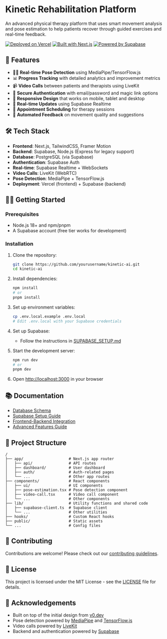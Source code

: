 # Kinetic Rehabilitation Platform

An advanced physical therapy platform that uses smart movement analysis and pose estimation to help patients recover through guided exercises and real-time feedback.

[![Deployed on Vercel](https://img.shields.io/badge/Deployed%20on-Vercel-black?style=for-the-badge&logo=vercel)](https://vercel.com/rahmivinnns-projects/v0-recreate-figma-design)
[![Built with Next.js](https://img.shields.io/badge/Built%20with-Next.js-black?style=for-the-badge&logo=next.js)](https://nextjs.org/)
[![Powered by Supabase](https://img.shields.io/badge/Powered%20by-Supabase-green?style=for-the-badge&logo=supabase)](https://supabase.com/)

## 🚀 Features

- 🧍‍♂️ **Real-time Pose Detection** using MediaPipe/TensorFlow.js
- 📊 **Progress Tracking** with detailed analytics and improvement metrics
- 📹 **Video Calls** between patients and therapists using LiveKit
- 🔐 **Secure Authentication** with email/password and magic link options
- 📱 **Responsive Design** that works on mobile, tablet and desktop
- 🔄 **Real-time Updates** using Supabase Realtime
- 📆 **Appointment Scheduling** for therapy sessions
- 🧠 **Automated Feedback** on movement quality and suggestions

## 🛠️ Tech Stack

- **Frontend**: Next.js, TailwindCSS, Framer Motion
- **Backend**: Supabase, Node.js (Express for legacy support)
- **Database**: PostgreSQL (via Supabase)
- **Authentication**: Supabase Auth
- **Real-time**: Supabase Realtime + WebSockets
- **Video Calls**: LiveKit (WebRTC)
- **Pose Detection**: MediaPipe + TensorFlow.js
- **Deployment**: Vercel (frontend) + Supabase (backend)

## 🏃‍♂️ Getting Started

### Prerequisites

- Node.js 18+ and npm/pnpm
- A Supabase account (free tier works for development)

### Installation

1. Clone the repository:
   ```bash
   git clone https://github.com/yourusername/kinetic-ai.git
   cd kinetic-ai
   ```

2. Install dependencies:
   ```bash
   npm install
   # or
   pnpm install
   ```

3. Set up environment variables:
   ```bash
   cp .env.local.example .env.local
   # Edit .env.local with your Supabase credentials
   ```

4. Set up Supabase:
   - Follow the instructions in [SUPABASE_SETUP.md](./SUPABASE_SETUP.md)

5. Start the development server:
   ```bash
   npm run dev
   # or
   pnpm dev
   ```

6. Open [http://localhost:3000](http://localhost:3000) in your browser

## 📚 Documentation

- [Database Schema](./supabase-schema.sql)
- [Supabase Setup Guide](./SUPABASE_SETUP.md)
- [Frontend-Backend Integration](./FRONTEND_BACKEND_INTEGRATION.md)
- [Advanced Features Guide](./README_ADVANCED_FEATURES.md)

## 🧩 Project Structure

```
/
├── app/                    # Next.js app router
│   ├── api/                # API routes
│   ├── dashboard/          # User dashboard
│   ├── auth/               # Auth-related pages
│   └── ...                 # Other app routes
├── components/             # React components
│   ├── ui/                 # UI components
│   ├── pose-estimation.tsx # Pose detection component
│   ├── video-call.tsx      # Video call component
│   └── ...                 # Other components
├── lib/                    # Utility functions and shared code
│   ├── supabase-client.ts  # Supabase client
│   └── ...                 # Other utilities
├── hooks/                  # Custom React hooks
├── public/                 # Static assets
└── ...                     # Config files
```

## 🤝 Contributing

Contributions are welcome! Please check out our [contributing guidelines](./CONTRIBUTING.md).

## 📄 License

This project is licensed under the MIT License - see the [LICENSE](./LICENSE) file for details.

## 🙏 Acknowledgements

- Built on top of the initial design from [v0.dev](https://v0.dev)
- Pose detection powered by [MediaPipe](https://mediapipe.dev/) and [TensorFlow.js](https://www.tensorflow.org/js)
- Video calls powered by [LiveKit](https://livekit.io/)
- Backend and authentication powered by [Supabase](https://supabase.com/)